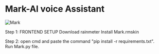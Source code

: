 # Mark-AI voice Assistant
![Mark](https://user-images.githubusercontent.com/71940535/113481097-486c9880-94b5-11eb-8994-60ef89f49dc6.jpg)


Step 1: FRONTEND SETUP
Download rainmeter 
Install Mark.rmskin

Step 2:
open cmd and paste the command "pip install -r requirements.txt".     
Run Mark.py file.
